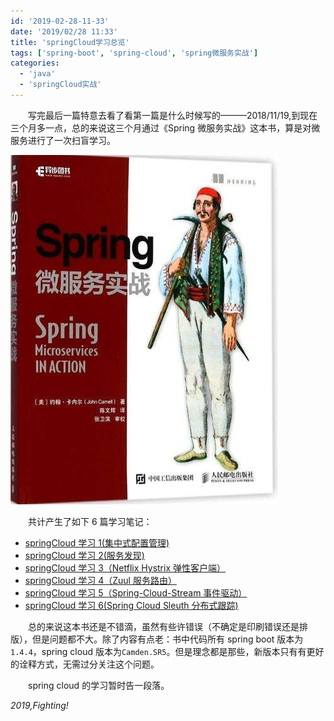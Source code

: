 ```yaml
---
id: '2019-02-28-11-33'
date: '2019/02/28 11:33'
title: 'springCloud学习总览'
tags: ['spring-boot', 'spring-cloud', 'spring微服务实战']
categories:
  - 'java'
  - 'springCloud实战'
---
```



&emsp;&emsp;写完最后一篇特意去看了看第一篇是什么时候写的———2018/11/19,到现在三个月多一点，总的来说这三个月通过《Spring 微服务实战》这本书，算是对微服务进行了一次扫盲学习。

![Spring 微服务实战](https://raw.githubusercontent.com/FleyX/files/master/blogImg/20190228114249.png)

&emsp;&emsp;共计产生了如下 6 篇学习笔记：

- [springCloud 学习 1(集中式配置管理)](https://blog.fleyx.com/blog/detail/2018-11-19-15-57-00/)
- [springCloud 学习 2(服务发现)](https://blog.fleyx.com/blog/detail/2018-11-22-15-57/)
- [springCloud 学习 3（Netflix Hystrix 弹性客户端）](https://blog.fleyx.com/blog/detail/2018-11-28-15-57-00)
- [springCloud 学习 4（Zuul 服务路由）](https://blog.fleyx.com/blog/detail/2019-01-03-19-18)
- [springCloud 学习 5（Spring-Cloud-Stream 事件驱动）](https://blog.fleyx.com/blog/detail/2019-01-03-19-19)
- [springCloud 学习 6(Spring Cloud Sleuth 分布式跟踪)](https://blog.fleyx.com/blog/detail/2019-01-03-19-19)

&emsp;&emsp;总的来说这本书还是不错滴，虽然有些许错误（不确定是印刷错误还是排版），但是问题都不大。除了内容有点老：书中代码所有 spring boot 版本为`1.4.4`，spring cloud 版本为`Camden.SR5`。但是理念都是那些，新版本只有有更好的诠释方式，无需过分关注这个问题。

&emsp;&emsp;spring cloud 的学习暂时告一段落。

_2019,Fighting!_


